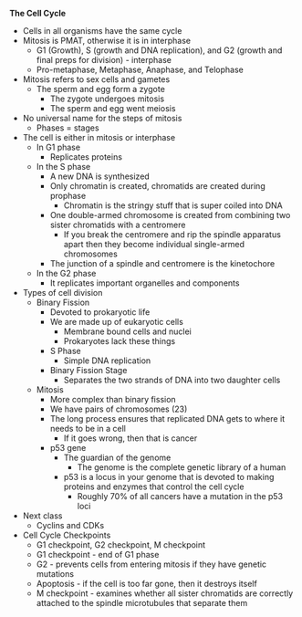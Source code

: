 **The Cell Cycle**
- Cells in all organisms have the same cycle
- Mitosis is PMAT, otherwise it is in interphase
	- G1 (Growth), S (growth and DNA replication), and G2 (growth and final preps for division) - interphase
	- Pro-metaphase, Metaphase, Anaphase, and Telophase
- Mitosis refers to sex cells and gametes
	- The sperm and egg form a zygote
		- The zygote undergoes mitosis
		- The sperm and egg went meiosis
- No universal name for the steps of mitosis
	- Phases = stages
- The cell is either in mitosis or interphase
	- In G1 phase
		- Replicates proteins
	- In the S phase
		- A new DNA is synthesized
		- Only chromatin is created, chromatids are created during prophase
			- Chromatin is the stringy stuff that is super coiled into DNA
		- One double-armed chromosome is created from combining two sister chromatids with a centromere
			- If you break the centromere and rip the spindle apparatus apart then they become individual single-armed chromosomes 
		- The junction of a spindle and centromere is the kinetochore
	- In the G2 phase
		- It replicates important organelles and components
- Types of cell division 
	- Binary Fission
		- Devoted to prokaryotic life
		- We are made up of eukaryotic cells
			- Membrane bound cells and nuclei 
			- Prokaryotes lack these things
		- S Phase
			- Simple DNA replication
		- Binary Fission Stage
			- Separates the two strands of DNA into two daughter cells
	- Mitosis
		- More complex than binary fission
		- We have pairs of chromosomes (23)
		- The long process ensures that replicated DNA gets to where it needs to be in a cell
			- If it goes wrong, then that is cancer
		- p53 gene
			- The guardian of the genome
				- The genome is the complete genetic library of a human
			- p53 is a locus in your genome that is devoted to making proteins and enzymes that control the cell cycle
				- Roughly 70% of all cancers have a mutation in the p53 loci
- Next class
	- Cyclins and CDKs
- Cell Cycle Checkpoints 
	- G1 checkpoint, G2 checkpoint, M checkpoint
	- G1 checkpoint - end of G1 phase
	- G2 - prevents cells from entering mitosis if they have genetic mutations
	- Apoptosis - if the cell is too far gone, then it destroys itself
	- M checkpoint - examines whether all sister chromatids are correctly attached to the spindle microtubules that separate them
